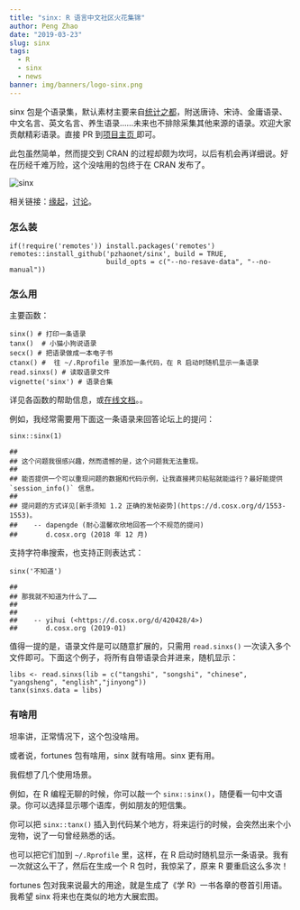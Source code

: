 ```yaml
---
title: "sinx: R 语言中文社区火花集锦"
author: Peng Zhao
date: "2019-03-23"
slug: sinx
tags: 
  - R
  - sinx
  - news
banner: img/banners/logo-sinx.png
---
```


sinx 包是个语录集，默认素材主要来自[统计之都](http://d.cosx.org)，附送唐诗、宋诗、金庸语录、中文名言、英文名言、养生语录……未来也不排除采集其他来源的语录。欢迎大家贡献精彩语录。直接 PR 到[项目主页 ](https://github.com/pzhaonet/sinx/blob/master/inst/sinxs) 即可。

此包虽然简单，然而提交到 CRAN 的过程却颇为坎坷，以后有机会再详细说。好在历经千难万险，这个没啥用的包终于在 CRAN 发布了。

<!--more-->

  ![sinx](http://cranlogs.r-pkg.org/badges/grand-total/sinx)

相关链接：[缘起](https://d.cosx.org/d/7673/156)，[讨论](https://d.cosx.org/d/420467)。

### 怎么装

```
if(!require('remotes')) install.packages('remotes')
remotes::install_github('pzhaonet/sinx', build = TRUE, 
                        build_opts = c("--no-resave-data", "--no-manual"))
```

### 怎么用

主要函数：

```
sinx() # 打印一条语录
tanx()  # 小猫小狗说语录
secx() # 把语录做成一本电子书
ctanx() #  往 ~/.Rprofile 里添加一条代码，在 R 启动时随机显示一条语录
read.sinxs() # 读取语录文件
vignette('sinx') # 语录合集
```
详见各函数的帮助信息，或[在线文档](https://www.pzhao.org/pkg/sinx/)。。

例如，我经常需要用下面这一条语录来回答论坛上的提问：

```
sinx::sinx(1)

## 
## 这个问题我很感兴趣，然而遗憾的是，这个问题我无法重现。
## 
## 能否提供一个可以重现问题的数据和代码示例，让我直接拷贝粘贴就能运行？最好能提供 `session_info()` 信息。
## 
## 提问题的方式详见[新手须知 1.2 正确的发帖姿势](https://d.cosx.org/d/1553-1553)。
##    -- dapengde (耐心温馨欢欣地回答一个不规范的提问)
##       d.cosx.org (2018 年 12 月)
```

支持字符串搜索，也支持正则表达式：

```
sinx('不知道')

## 
## 那我就不知道为什么了……
## 
## 
##    -- yihui (<https://d.cosx.org/d/420428/4>)
##       d.cosx.org (2019-01)
```


值得一提的是，语录文件是可以随意扩展的，只需用 `read.sinxs()` 一次读入多个文件即可。下面这个例子，将所有自带语录合并进来，随机显示：

```
libs <- read.sinxs(lib = c("tangshi", "songshi", "chinese", "yangsheng", "english","jinyong"))
tanx(sinxs.data = libs)
```
### 有啥用

坦率讲，正常情况下，这个包没啥用。

或者说，fortunes 包有啥用，sinx 就有啥用。sinx 更有用。

我假想了几个使用场景。

例如，在 R 编程无聊的时候，你可以敲一个 `sinx::sinx()`，随便看一句中文语录。你可以选择显示哪个语库，例如朋友的短信集。

你可以把 `sinx::tanx()` 插入到代码某个地方，将来运行的时候，会突然出来个小宠物，说了一句曾经熟悉的话。

也可以把它们加到 `~/.Rprofile` 里，这样，在 R 启动时随机显示一条语录。我有一次就这么干了，然后在生成一个 R 包时，我惊呆了，原来 R 要重启这么多次！

fortunes 包对我来说最大的用途，就是生成了《学 R》一书各章的卷首引用语。我希望 sinx 将来也在类似的地方大展宏图。
